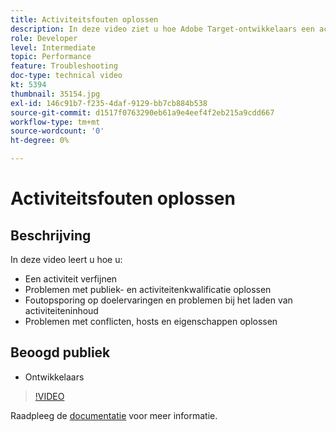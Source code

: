 ```yaml
---
title: Activiteitsfouten oplossen
description: In deze video ziet u hoe Adobe Target-ontwikkelaars een activiteit kunnen verfijnen, problemen met het publiek en de activiteit kunnen oplossen, problemen met het laden van doelervaringen en activiteiteninhoud kunnen oplossen en conflicten, hosts en eigenschappen kunnen oplossen.
role: Developer
level: Intermediate
topic: Performance
feature: Troubleshooting
doc-type: technical video
kt: 5394
thumbnail: 35154.jpg
exl-id: 146c91b7-f235-4daf-9129-bb7cb884b538
source-git-commit: d1517f0763290eb61a9e4eef4f2eb215a9cdd667
workflow-type: tm+mt
source-wordcount: '0'
ht-degree: 0%

---
```


# Activiteitsfouten oplossen

## Beschrijving

In deze video leert u hoe u:

* Een activiteit verfijnen
* Problemen met publiek- en activiteitenkwalificatie oplossen
* Foutopsporing op doelervaringen en problemen bij het laden van activiteiteninhoud
* Problemen met conflicten, hosts en eigenschappen oplossen

## Beoogd publiek

* Ontwikkelaars

>[!VIDEO](https://video.tv.adobe.com/v/35154/?quality=12)

Raadpleeg de [documentatie](https://experienceleague.adobe.com/docs/target/using/troubleshoot/troubleshooting-target.html?lang=en) voor meer informatie.
